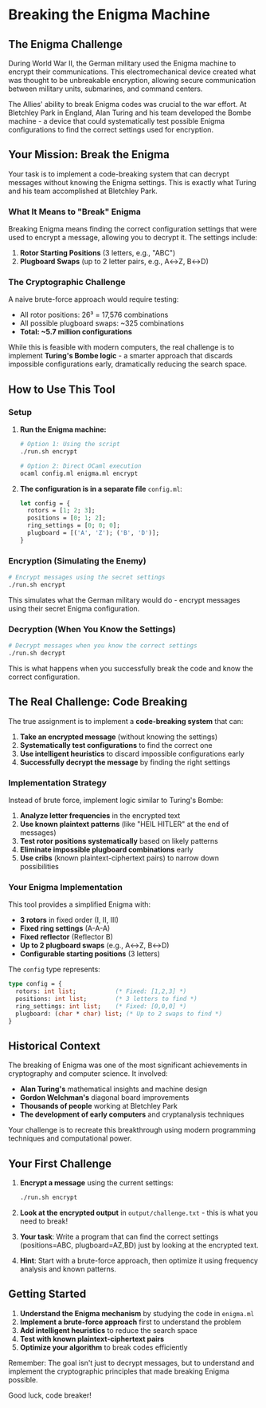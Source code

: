 # Breaking the Enigma Machine

## The Enigma Challenge

During World War II, the German military used the Enigma machine to encrypt their communications. This electromechanical device created what was thought to be unbreakable encryption, allowing secure communication between military units, submarines, and command centers.

The Allies' ability to break Enigma codes was crucial to the war effort. At Bletchley Park in England, Alan Turing and his team developed the Bombe machine - a device that could systematically test possible Enigma configurations to find the correct settings used for encryption.

## Your Mission: Break the Enigma

Your task is to implement a code-breaking system that can decrypt messages without knowing the Enigma settings. This is exactly what Turing and his team accomplished at Bletchley Park.

### What It Means to "Break" Enigma

Breaking Enigma means finding the correct configuration settings that were used to encrypt a message, allowing you to decrypt it. The settings include:

1. **Rotor Starting Positions** (3 letters, e.g., "ABC")
2. **Plugboard Swaps** (up to 2 letter pairs, e.g., A↔Z, B↔D)

### The Cryptographic Challenge

A naive brute-force approach would require testing:
- All rotor positions: 26³ = 17,576 combinations
- All possible plugboard swaps: ~325 combinations
- **Total: ~5.7 million configurations**

While this is feasible with modern computers, the real challenge is to implement **Turing's Bombe logic** - a smarter approach that discards impossible configurations early, dramatically reducing the search space.

## How to Use This Tool

### Setup

1. **Run the Enigma machine:**
   ```bash
   # Option 1: Using the script
   ./run.sh encrypt
   
   # Option 2: Direct OCaml execution
   ocaml config.ml enigma.ml encrypt
   ```

2. **The configuration is in a separate file** `config.ml`:
   ```ocaml
   let config = {
     rotors = [1; 2; 3];
     positions = [0; 1; 2];
     ring_settings = [0; 0; 0];
     plugboard = [('A', 'Z'); ('B', 'D')];
   }
   ```

### Encryption (Simulating the Enemy)

```bash
# Encrypt messages using the secret settings
./run.sh encrypt
```

This simulates what the German military would do - encrypt messages using their secret Enigma configuration.

### Decryption (When You Know the Settings)

```bash
# Decrypt messages when you know the correct settings
./run.sh decrypt
```

This is what happens when you successfully break the code and know the correct configuration.

## The Real Challenge: Code Breaking

The true assignment is to implement a **code-breaking system** that can:

1. **Take an encrypted message** (without knowing the settings)
2. **Systematically test configurations** to find the correct one
3. **Use intelligent heuristics** to discard impossible configurations early
4. **Successfully decrypt the message** by finding the right settings

### Implementation Strategy

Instead of brute force, implement logic similar to Turing's Bombe:

1. **Analyze letter frequencies** in the encrypted text
2. **Use known plaintext patterns** (like "HEIL HITLER" at the end of messages)
3. **Test rotor positions systematically** based on likely patterns
4. **Eliminate impossible plugboard combinations** early
5. **Use cribs** (known plaintext-ciphertext pairs) to narrow down possibilities

### Your Enigma Implementation

This tool provides a simplified Enigma with:

- **3 rotors** in fixed order (I, II, III)
- **Fixed ring settings** (A-A-A)
- **Fixed reflector** (Reflector B)
- **Up to 2 plugboard swaps** (e.g., A↔Z, B↔D)
- **Configurable starting positions** (3 letters)

The `config` type represents:
```ocaml
type config = {
  rotors: int list;           (* Fixed: [1,2,3] *)
  positions: int list;        (* 3 letters to find *)
  ring_settings: int list;    (* Fixed: [0,0,0] *)
  plugboard: (char * char) list; (* Up to 2 swaps to find *)
}
```

## Historical Context

The breaking of Enigma was one of the most significant achievements in cryptography and computer science. It involved:

- **Alan Turing's** mathematical insights and machine design
- **Gordon Welchman's** diagonal board improvements
- **Thousands of people** working at Bletchley Park
- **The development of early computers** and cryptanalysis techniques

Your challenge is to recreate this breakthrough using modern programming techniques and computational power.

## Your First Challenge

1. **Encrypt a message** using the current settings:
   ```bash
   ./run.sh encrypt
   ```

2. **Look at the encrypted output** in `output/challenge.txt` - this is what you need to break!

3. **Your task**: Write a program that can find the correct settings (positions=ABC, plugboard=AZ,BD) just by looking at the encrypted text.

4. **Hint**: Start with a brute-force approach, then optimize it using frequency analysis and known patterns.

## Getting Started

1. **Understand the Enigma mechanism** by studying the code in `enigma.ml`
2. **Implement a brute-force approach** first to understand the problem
3. **Add intelligent heuristics** to reduce the search space
4. **Test with known plaintext-ciphertext pairs**
5. **Optimize your algorithm** to break codes efficiently

Remember: The goal isn't just to decrypt messages, but to understand and implement the cryptographic principles that made breaking Enigma possible.

Good luck, code breaker!
